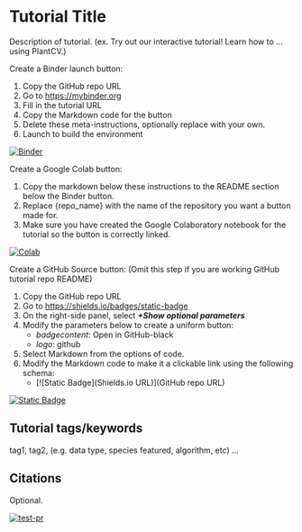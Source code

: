 # Tutorial Title

Description of tutorial. (ex. Try out our interactive tutorial! Learn how to ... using PlantCV.)

Create a Binder launch button:

1. Copy the GitHub repo URL
2. Go to https://mybinder.org
3. Fill in the tutorial URL
4. Copy the Markdown code for the button
5. Delete these meta-instructions, optionally replace with your own. 
6. Launch to build the environment

[![Binder](https://mybinder.org/badge_logo.svg)](https://mybinder.org/v2/gh/danforthcenter/plantcv-tutorial-template/HEAD)

Create a Google Colab button:

1. Copy the markdown below these instructions to the README section below the Binder button.
2. Replace {repo_name} with the name of the repository you want a button made for.
3. Make sure you have created the Google Colaboratory notebook for the tutorial so the button is correctly linked.

[![Colab](https://colab.research.google.com/assets/colab-badge.svg)](https://colab.research.google.com/github/danforthcenter/{repo_name}/blob/main/index-Colab.ipynb)

Create a GitHub Source button:
(Omit this step if you are working GitHub tutorial repo README)

1. Copy the GitHub repo URL
2. Go to https://shields.io/badges/static-badge
3. On the right-side panel, select ***+Show optional parameters***
4. Modify the parameters below to create a uniform button:
    - *badgecontent*: Open in GitHub-black
    - *logo*: github
5. Select Markdown from the options of code.
6. Modify the Markdown code to make it a clickable link using the following schema:
    - [![Static Badge](Shields.io URL)](GitHub repo URL)
  
[![Static Badge](https://img.shields.io/badge/Open%20on%20GitHub-black?logo=github)](https://github.com/danforthcenter/plantcv-tutorial-template)

## Tutorial tags/keywords

tag1, tag2, (e.g. data type, species featured, algorithm, etc) ...

## Citations

Optional.

[![test-pr](https://github.com/danforthcenter/plantcv-tutorial-template/actions/workflows/ci-tests.yml/badge.svg)](https://github.com/danforthcenter/plantcv-tutorial-template/actions/workflows/ci-tests.yml)
